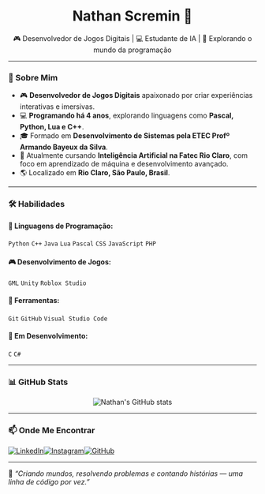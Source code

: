 <h1 align="center">Nathan Scremin 👾</h1>
<p align="center">
  🎮 Desenvolvedor de Jogos Digitais | 💻 Estudante de IA | 🚀 Explorando o mundo da programação
</p>

---

### 🧠 Sobre Mim

- 🎮 **Desenvolvedor de Jogos Digitais** apaixonado por criar experiências interativas e imersivas.  
- 💻 **Programando há 4 anos**, explorando linguagens como **Pascal, Python, Lua e C++**.  
- 🎓 Formado em **Desenvolvimento de Sistemas pela ETEC Profº Armando Bayeux da Silva**.  
- 🤖 Atualmente cursando **Inteligência Artificial na Fatec Rio Claro**, com foco em aprendizado de máquina e desenvolvimento avançado.  
- 🌎 Localizado em **Rio Claro, São Paulo, Brasil**.

---

### 🛠️ Habilidades

#### 💬 Linguagens de Programação:
`Python` `C++` `Java` `Lua` `Pascal` `CSS` `JavaScript` `PHP`

#### 🎮 Desenvolvimento de Jogos:
`GML` `Unity` `Roblox Studio`

#### 🧰 Ferramentas:
`Git` `GitHub` `Visual Studio Code`

#### 📘 Em Desenvolvimento:
`C` `C#`

---

### 📊 GitHub Stats

<p align="center">
  <img src="https://github-readme-stats.vercel.app/api?username=nathanscremin&show_icons=true&theme=tokyonight" alt="Nathan's GitHub stats"/>
</p>

---

### 📫 Onde Me Encontrar

[![LinkedIn](https://img.shields.io/badge/LinkedIn-0077B5?style=flat-square&logo=linkedin&logoColor=white)](https://www.linkedin.com/in/nathan-scremin-011698317)[![Instagram](https://img.shields.io/badge/Instagram-E4405F?style=flat-square&logo=instagram&logoColor=white)](https://www.instagram.com/nth_scr)[![GitHub](https://img.shields.io/badge/GitHub-100000?style=flat-square&logo=github&logoColor=white)](https://github.com/nathanscremin)

---

🧩 _“Criando mundos, resolvendo problemas e contando histórias — uma linha de código por vez.”_
